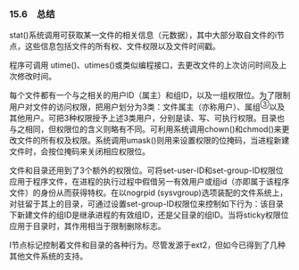 ### 15.6　总结

stat()系统调用可获取某一文件的相关信息（元数据），其中大部分取自文件的i节点，这些信息包括文件的所有权、文件权限以及文件时间戳。

程序可调用 utime()、utimes()或类似编程接口，去更改文件的上次访问时间及上次修改时间。

每个文件都有一个与之相关的用户ID（属主）和组ID，以及一组权限位。为了限制用户对文件的访问权限，把用户划分为3类：文件属主（亦称用户）、属组<sup class="my_markdown">③</sup>以及其他用户。可把3种权限授予上述3类用户，分别是读、写、可执行权限。目录也与之相同，但权限位的含义则略有不同。可利用系统调用chown()和chmod()来更改文件的所有权及权限。系统调用umask()则用来设置权限的位掩码，当进程新建文件时，会按位掩码来关闭相应权限位。

文件和目录还用到了3个额外的权限位。可将set-user-ID和set-group-ID权限位应用于程序文件，在进程的执行过程中假借另一有效用户或组id（亦即属于该程序文件）的身份从而获得特权。在以nogrpid (sysvgroup)选项装配的文件系统上，对驻留于其上的目录，可通过设置set-group-ID权限位来控制如下行为：该目录下新建文件的组ID是继承进程的有效组ID，还是父目录的组ID。当将sticky权限位应用于目录时，其作用相当于限制删除标志。

I节点标记控制着文件和目录的各种行为。尽管发源于ext2，但如今已得到了几种其他文件系统的支持。

